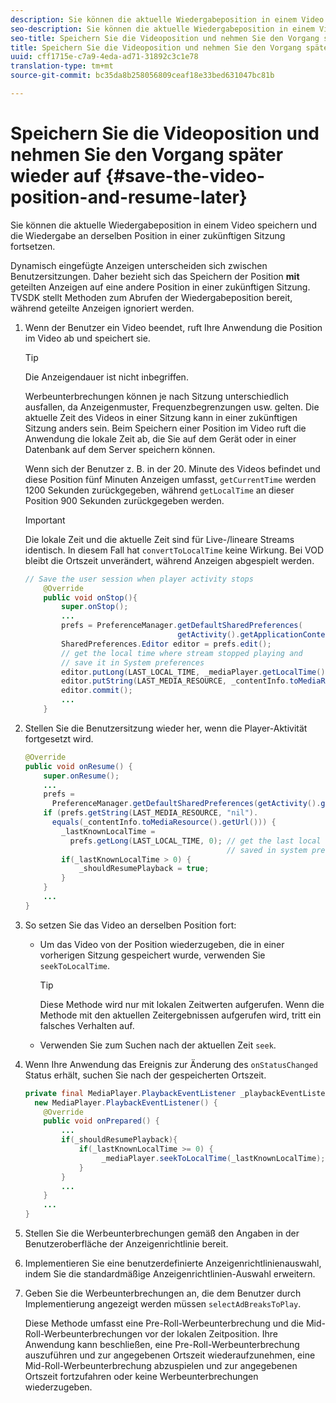 ```yaml
---
description: Sie können die aktuelle Wiedergabeposition in einem Video speichern und die Wiedergabe an derselben Position in einer zukünftigen Sitzung fortsetzen.
seo-description: Sie können die aktuelle Wiedergabeposition in einem Video speichern und die Wiedergabe an derselben Position in einer zukünftigen Sitzung fortsetzen.
seo-title: Speichern Sie die Videoposition und nehmen Sie den Vorgang später wieder auf
title: Speichern Sie die Videoposition und nehmen Sie den Vorgang später wieder auf
uuid: cff1715e-c7a9-4eda-ad71-31892c3c1e78
translation-type: tm+mt
source-git-commit: bc35da8b258056809ceaf18e33bed631047bc81b

---
```



# Speichern Sie die Videoposition und nehmen Sie den Vorgang später wieder auf {#save-the-video-position-and-resume-later}

Sie können die aktuelle Wiedergabeposition in einem Video speichern und die Wiedergabe an derselben Position in einer zukünftigen Sitzung fortsetzen.

Dynamisch eingefügte Anzeigen unterscheiden sich zwischen Benutzersitzungen. Daher bezieht sich das Speichern der Position **mit** geteilten Anzeigen auf eine andere Position in einer zukünftigen Sitzung. TVSDK stellt Methoden zum Abrufen der Wiedergabeposition bereit, während geteilte Anzeigen ignoriert werden.

1. Wenn der Benutzer ein Video beendet, ruft Ihre Anwendung die Position im Video ab und speichert sie.

   >[!TIP]
   >
   >Die Anzeigendauer ist nicht inbegriffen.

   Werbeunterbrechungen können je nach Sitzung unterschiedlich ausfallen, da Anzeigenmuster, Frequenzbegrenzungen usw. gelten. Die aktuelle Zeit des Videos in einer Sitzung kann in einer zukünftigen Sitzung anders sein. Beim Speichern einer Position im Video ruft die Anwendung die lokale Zeit ab, die Sie auf dem Gerät oder in einer Datenbank auf dem Server speichern können.

   Wenn sich der Benutzer z. B. in der 20. Minute des Videos befindet und diese Position fünf Minuten Anzeigen umfasst, `getCurrentTime` werden 1200 Sekunden zurückgegeben, während `getLocalTime` an dieser Position 900 Sekunden zurückgegeben werden.

   >[!IMPORTANT]
   >
   >Die lokale Zeit und die aktuelle Zeit sind für Live-/lineare Streams identisch. In diesem Fall hat `convertToLocalTime` keine Wirkung. Bei VOD bleibt die Ortszeit unverändert, während Anzeigen abgespielt werden.

   ```java
   // Save the user session when player activity stops 
       @Override 
       public void onStop(){ 
           super.onStop(); 
           ... 
           prefs = PreferenceManager.getDefaultSharedPreferences( 
                                     getActivity().getApplicationContext()); 
           SharedPreferences.Editor editor = prefs.edit(); 
           // get the local time where stream stopped playing and  
           // save it in System preferences 
           editor.putLong(LAST_LOCAL_TIME, _mediaPlayer.getLocalTime());  
           editor.putString(LAST_MEDIA_RESOURCE, _contentInfo.toMediaResource().getUrl()); 
           editor.commit(); 
           ... 
       }
   ```

1. Stellen Sie die Benutzersitzung wieder her, wenn die Player-Aktivität fortgesetzt wird.

   ```java
   @Override 
   public void onResume() { 
       super.onResume(); 
       ... 
       prefs =  
         PreferenceManager.getDefaultSharedPreferences(getActivity().getApplicationContext()); 
       if (prefs.getString(LAST_MEDIA_RESOURCE, "nil"). 
         equals(_contentInfo.toMediaResource().getUrl())) { 
           _lastKnownLocalTime =  
             prefs.getLong(LAST_LOCAL_TIME, 0); // get the last local time  
                                                // saved in system preferences 
           if(_lastKnownLocalTime > 0) { 
               _shouldResumePlayback = true; 
           } 
       } 
       ... 
   } 
   ```

1. So setzen Sie das Video an derselben Position fort:

   * Um das Video von der Position wiederzugeben, die in einer vorherigen Sitzung gespeichert wurde, verwenden Sie `seekToLocalTime`.

      >[!TIP]
      >
      >Diese Methode wird nur mit lokalen Zeitwerten aufgerufen. Wenn die Methode mit den aktuellen Zeitergebnissen aufgerufen wird, tritt ein falsches Verhalten auf.

   * Verwenden Sie zum Suchen nach der aktuellen Zeit `seek`.

1. Wenn Ihre Anwendung das Ereignis zur Änderung des `onStatusChanged` Status erhält, suchen Sie nach der gespeicherten Ortszeit.

   ```java
   private final MediaPlayer.PlaybackEventListener _playbackEventListener =  
     new MediaPlayer.PlaybackEventListener() { 
       @Override 
       public void onPrepared() { 
           ... 
           if(_shouldResumePlayback){ 
               if(_lastKnownLocalTime >= 0) { 
                    _mediaPlayer.seekToLocalTime(_lastKnownLocalTime); 
               } 
           } 
           ... 
       } 
       ... 
   }
   ```

1. Stellen Sie die Werbeunterbrechungen gemäß den Angaben in der Benutzeroberfläche der Anzeigenrichtlinie bereit.
1. Implementieren Sie eine benutzerdefinierte Anzeigenrichtlinienauswahl, indem Sie die standardmäßige Anzeigenrichtlinien-Auswahl erweitern.
1. Geben Sie die Werbeunterbrechungen an, die dem Benutzer durch Implementierung angezeigt werden müssen `selectAdBreaksToPlay`.

   Diese Methode umfasst eine Pre-Roll-Werbeunterbrechung und die Mid-Roll-Werbeunterbrechungen vor der lokalen Zeitposition. Ihre Anwendung kann beschließen, eine Pre-Roll-Werbeunterbrechung auszuführen und zur angegebenen Ortszeit wiederaufzunehmen, eine Mid-Roll-Werbeunterbrechung abzuspielen und zur angegebenen Ortszeit fortzufahren oder keine Werbeunterbrechungen wiederzugeben.